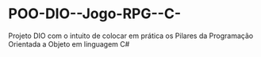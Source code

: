 # POO-DIO--Jogo-RPG--C-

Projeto DIO com o intuito de colocar em prática os Pilares da Programação Orientada a Objeto em linguagem C#
